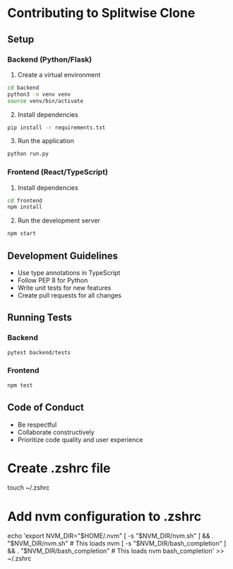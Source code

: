 # Contributing to Splitwise Clone

## Setup

### Backend (Python/Flask)
1. Create a virtual environment
```bash
cd backend
python3 -m venv venv
source venv/bin/activate
```

2. Install dependencies
```bash
pip install -r requirements.txt
```

3. Run the application
```bash
python run.py
```

### Frontend (React/TypeScript)
1. Install dependencies
```bash
cd frontend
npm install
```

2. Run the development server
```bash
npm start
```

## Development Guidelines
- Use type annotations in TypeScript
- Follow PEP 8 for Python
- Write unit tests for new features
- Create pull requests for all changes

## Running Tests
### Backend
```bash
pytest backend/tests
```

### Frontend
```bash
npm test
```

## Code of Conduct
- Be respectful
- Collaborate constructively
- Prioritize code quality and user experience

# Create .zshrc file
touch ~/.zshrc

# Add nvm configuration to .zshrc
echo 'export NVM_DIR="$HOME/.nvm"
[ -s "$NVM_DIR/nvm.sh" ] && \. "$NVM_DIR/nvm.sh"  # This loads nvm
[ -s "$NVM_DIR/bash_completion" ] && \. "$NVM_DIR/bash_completion"  # This loads nvm bash_completion' >> ~/.zshrc
